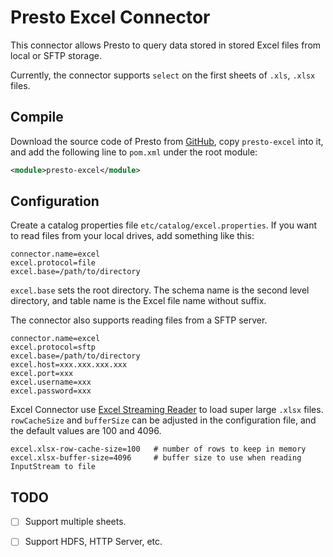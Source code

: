 # Presto Excel Connector 

This connector allows Presto to query data stored in stored Excel files from local or SFTP storage. 

Currently, the connector supports `select` on the first sheets of `.xls`, `.xlsx` files.

## Compile

Download the source code of Presto from [GitHub](https://github.com/prestodb/presto/), copy `presto-excel` into it, and add the following line to `pom.xml` under the root module:

```xml
<module>presto-excel</module>
```

## Configuration

Create a catalog properties file `etc/catalog/excel.properties`. If you want to read files from your local drives, add something like this:

```
connector.name=excel
excel.protocol=file
excel.base=/path/to/directory
```

`excel.base` sets the root directory. The schema name is the second level directory, and table name is the Excel file name without suffix.

The connector also supports reading files from a SFTP server.

```
connector.name=excel
excel.protocol=sftp
excel.base=/path/to/directory
excel.host=xxx.xxx.xxx.xxx
excel.port=xxx
excel.username=xxx
excel.password=xxx
```

Excel Connector use [Excel Streaming Reader](https://github.com/monitorjbl/excel-streaming-reader) to load super large `.xlsx` files. `rowCacheSize` and `bufferSize` can be adjusted in the configuration file, and the default values are 100 and 4096.

```
excel.xlsx-row-cache-size=100   # number of rows to keep in memory
excel.xlsx-buffer-size=4096     # buffer size to use when reading InputStream to file
```

## TODO

- [ ] Support multiple sheets.

- [ ] Support HDFS, HTTP Server, etc.
